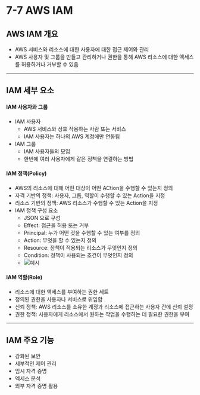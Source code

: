 # 7-7 AWS IAM

## AWS IAM 개요
- AWS 서비스와 리소스에 대한 사용자에 대한 접근 제어와 관리
- AWS 사용자 및 그룹을 만들고 관리하거나 권한을 통해 AWS 리소스에 대한 엑세스를 허용하거나 거부할 수 있음

---

## IAM 세부 요소
#### IAM 사용자와 그룹
- IAM 사용자
    - AWS 서비스와 상호 작용하는 사람 또는 서비스
    - IAM 사용자는 하나의 AWS 계정에만 연동됨
- IAM 그룹
    - IAM 사용자들의 모임
    - 한번에 여러 사용자에게 같은 정책을 연결하는 방법
#### IAM 정책(Policy)
- AWS의 리소스에 대해 어떤 대상이 어떤 ACtion을 수행할 수 있는지 정의
- 자격 기반의 정책: 사용자, 그룹, 역할이 수행할 수 있는 Action을 지정
- 리소스 기반의 정책: AWS 리소스가 수행할 수 있는 Action을 지정
- IAM 정책 구성 요소
    - JSON 으로 구성
    - Effect: 접근을 허용 또는 거부
    - Principal: 누가 어떤 것을 수행할 수 있는 여부를 정의
    - Action: 무엇을 할 수 있는지 정의
    - Resource: 정책이 적용되는 리소스가 무엇인지 정의
    - Condition: 정책이 사용되는 조건이 무엇인지 정의
    - ![예시](https://blog.cloudthat.com/assets/iam_policy_example.jpg)

#### IAM 역할(Role)
- 리소스에 대한 액세스를 부여하는 권한 세트
- 정의된 권한을 사용자나 서비스로 위임함
- 신뢰 정책: AWS 리소스를 소유한 계정과 리소스에 접근하는 사용자 간에 신뢰 설정
- 권한 정책: 사용자에게 리소스에서 원하는 작업을 수행하는 데 필요한 권한을 부여

---

## IAM 주요 기능
- 강화된 보안
- 세부적인 제어 관리
- 임시 자격 증명
- 엑세스 분석
- 외부 자격 증명 활용
